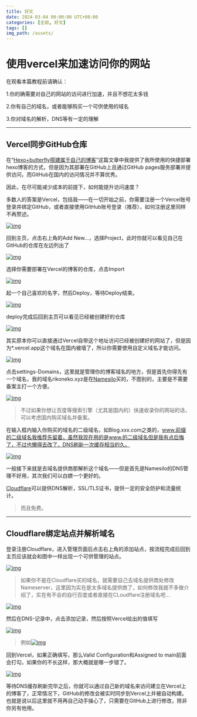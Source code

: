 ```yaml
---
title: 好文
date: 2024-03-04 00:00:00 UTC+08:00
categories: [全部, 好文]
tags: []
img_path: /assets/
---
```


# 使用vercel来加速访问你的网站

在观看本篇教程前请确认：

1.你的确需要对自己的网站的访问进行加速，并且不想花太多钱

2.你有自己的域名，或者能够购买一个可供使用的域名

3.你对域名的解析，DNS等有一定的理解

------

## Vercel同步GitHub仓库

在“[Hexo+butterfly搭建属于自己的博客](https://www.rikoneko.xyz/posts/1898/)”这篇文章中我提供了我所使用的快捷部署hexo博客的方式，但是因为其部署在GitHub上且通过GitHub pages服务部署并提供访问，而GitHub在国内的访问情况并不算优秀。

因此，在尽可能减少成本的前提下，如何能提升访问速度？

多数人的答案是Vercel，包括我——在一切开始之前，你需要注册一个Vercel账号登录并绑定GitHub，或者直接使用GitHub账号登录（推荐），如何注册这里同样不再赘述。

[![img](img/2024-03-04-%E5%A5%BD%E6%96%87/www-img-1.png)](https://for-site-img-1304973298.cos.ap-shanghai.myqcloud.com/img/www-img-1.webp)

回到主页，点击右上角的Add New…，选择Project，此时你就可以看见自己在GitHub的仓库在左边列出了

[![img](img/2024-03-04-%E5%A5%BD%E6%96%87/www-img-19.png)](https://for-site-img-1304973298.cos.ap-shanghai.myqcloud.com/img/www-img-19.webp)

选择你需要部署在Vercel的博客的仓库，点击Import

[![img](img/2024-03-04-%E5%A5%BD%E6%96%87/www-img-20.png)](https://for-site-img-1304973298.cos.ap-shanghai.myqcloud.com/img/www-img-20.webp)

起一个自己喜欢的名字，然后Deploy，等待Deploy结束。

[![img](img/2024-03-04-%E5%A5%BD%E6%96%87/www-img-21.png)](https://for-site-img-1304973298.cos.ap-shanghai.myqcloud.com/img/www-img-21.webp)

deploy完成后回到主页可以看见已经被创建好的仓库

[![img](img/2024-03-04-%E5%A5%BD%E6%96%87/www-img-22.png)](https://for-site-img-1304973298.cos.ap-shanghai.myqcloud.com/img/www-img-22.webp)

其实原本你可以直接通过Vercel自带这个地址访问已经被创建好的网站了，但是因为*.vercel.app这个域名在国内被墙了，所以你需要使用自定义域名才能访问。

[![img](img/2024-03-04-%E5%A5%BD%E6%96%87/www-img-23.png)](https://for-site-img-1304973298.cos.ap-shanghai.myqcloud.com/img/www-img-23.webp)

点击settings-Domains，这里就是管理你的博客域名的地方，但是首先你得先有一个域名，我的域名rikoneko.xyz是在[Namesilo](https://www.namesilo.com/)买的，不图别的，主要是不需要备案主打一个方便。

[![img](img/2024-03-04-%E5%A5%BD%E6%96%87/www-img-24.png)](https://for-site-img-1304973298.cos.ap-shanghai.myqcloud.com/img/www-img-24.webp)

> 不过如果你想让百度等搜索引擎（尤其是国内的）快速收录你的网站的话，可以考虑国内购买域名并备案。

在输入框内输入你购买的域名的二级域名，如Blog.xxx.com之类的，www.前缀的二级域名我推荐先留着，虽然我现在用的是www.的二级域名但是我有点后悔了，不过也懒得去改了，DNS刷新一次缓存相当的久。

[![img](img/2024-03-04-%E5%A5%BD%E6%96%87/www-img-25.png)](https://for-site-img-1304973298.cos.ap-shanghai.myqcloud.com/img/www-img-25.webp)

一般接下来就是去域名提供商那解析这个域名——但是首先是Namesilo的DNS管理不好用，其次我们可以白嫖一个更好的。

[Cloudflare](https://www.cloudflare.com/zh-cn/)可以提供DNS解析，SSL/TLS证书，提供一定的安全防护和流量统计。

> 而且免费。

------

## Cloudflare绑定站点并解析域名

登录注册Cloudflare，进入管理页面后点击右上角的添加站点，按流程完成后回到主页应该就会和图中一样出现一个可供管理的站点。

[![img](img/2024-03-04-%E5%A5%BD%E6%96%87/www-img-26.png)](https://for-site-img-1304973298.cos.ap-shanghai.myqcloud.com/img/www-img-26.webp)

> 如果你不是在Cloudflare买的域名，就需要自己去域名提供商处修改Nameserver，这里因为实在是太多域名提供商了，如何修改我就不多做介绍了，实在有不会的自行百度或者直接在CLoudflare注册域名吧…

[![img](img/2024-03-04-%E5%A5%BD%E6%96%87/www-img-27.png)](https://for-site-img-1304973298.cos.ap-shanghai.myqcloud.com/img/www-img-27.webp)

然后在DNS-记录中，点击添加记录，然后按照Vercel给出的值填写

[![img](img/2024-03-04-%E5%A5%BD%E6%96%87/www-img-28.png)](https://for-site-img-1304973298.cos.ap-shanghai.myqcloud.com/img/www-img-28.webp)

> 例如[![img](img/2024-03-04-%E5%A5%BD%E6%96%87/www-img-29.png)](https://for-site-img-1304973298.cos.ap-shanghai.myqcloud.com/img/www-img-29.webp)

回到Vercel，如果正确填写，那么Valid Configuration和Assigned to main前面会打勾，如果你的不长这样，那大概就是哪一步错了。

[![img](img/2024-03-04-%E5%A5%BD%E6%96%87/www-img-30.png)](https://for-site-img-1304973298.cos.ap-shanghai.myqcloud.com/img/www-img-30.webp)

等待DNS缓存刷新完毕之后，你就可以通过自己新的域名来访问建立在Vercel上的博客了，正常情况下，GitHub的修改会被实时同步到Vercel上并被自动构建。也就是说以后这里就不用再自己动手操心了，只需要在GitHub上进行修改，除非你另有他用。
